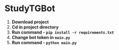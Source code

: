 # StudyTGBot

1. **Download project**
2. **Cd in project directory**
3. **Run command - `pip install -r requirements.txt`**
4. **Change bot token in `main.py`**
5. **Run command - `python main.py`**

